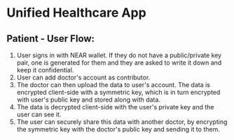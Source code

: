 # Unified Healthcare App 

## Patient - User Flow:
1. User signs in with NEAR wallet. If they do not have a public/private key pair, one is generated for them and they are asked to write it down and keep it confidential.
2. User can add doctor's account as contributor.
3. The doctor can then upload the data to user's account. The data is encrypted client-side with a symmetric key, which is in turn encrypted with user's public key and stored along with data.
4. The data is decrypted client-side with the user's private key and the user can see it. 
5. The user can securely share this data with another doctor, by encrypting the symmetric key with the doctor's public key and sending it to them.
